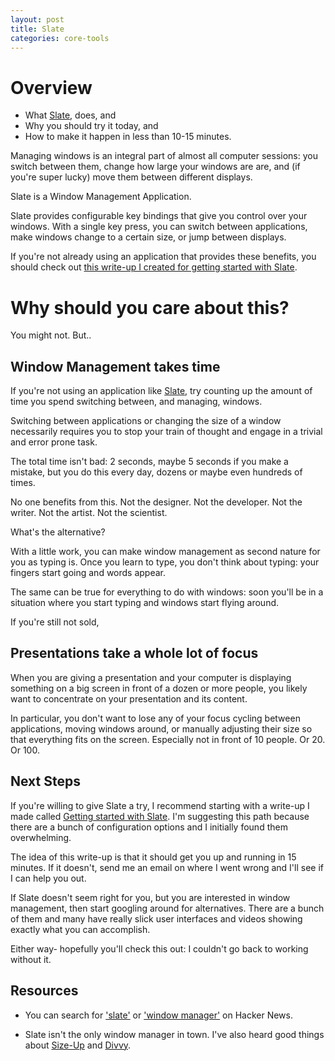 ```yaml
---
layout: post
title: Slate
categories: core-tools
---
```


# Overview

* What [Slate][slate], does, and
* Why you should try it today, and
* How to make it happen in less than 10-15 minutes.

Managing windows is an integral part of almost all computer sessions:
you switch between them, change how large your windows are are, and
(if you're super lucky) move them between different displays.

Slate is a Window Management Application.

Slate provides configurable key bindings that give you control over
your windows. With a single key press, you can switch between
applications, make windows change to a certain size, or jump between
displays.

If you're not already using an application that provides these
benefits, you should check out
[this write-up I created for getting started with Slate][getting-started-with-slate].

# Why should you care about this?

You might not. But..

## Window Management takes time

If you're not using an application like [Slate][slate], try counting
up the amount of time you spend switching between, and managing,
windows.

Switching between applications or changing the size of a window
necessarily requires you to stop your train of thought and engage in a
trivial and error prone task.

The total time isn't bad: 2 seconds, maybe 5 seconds if you make a
mistake, but you do this every day, dozens or maybe even hundreds of
times.

No one benefits from this. Not the designer. Not the developer. Not
the writer. Not the artist. Not the scientist.

What's the alternative?

With a little work, you can make window management as second nature
for you as typing is. Once you learn to type, you don't think about
typing: your fingers start going and words appear.

The same can be true for everything to do with windows: soon you'll be
in a situation where you start typing and windows start flying around.

If you're still not sold,

## Presentations take a whole lot of focus

When you are giving a presentation and your computer is displaying
something on a big screen in front of a dozen or more people, you
likely want to concentrate on your presentation and its content.

In particular, you don't want to lose any of your focus cycling
between applications, moving windows around, or manually adjusting
their size so that everything fits on the screen. Especially not in
front of 10 people. Or 20. Or 100.

## Next Steps

If you're willing to give Slate a try, I recommend starting with a
write-up I made called
[Getting started with Slate][getting-started-with-slate]. I'm
suggesting this path because there are a bunch of configuration
options and I initially found them overwhelming.

The idea of this write-up is that it should get you up and running in
15 minutes. If it doesn't, send me an email on where I went wrong and
I'll see if I can help you out.

If Slate doesn't seem right for you, but you are interested in window
management, then start googling around for alternatives. There are a
bunch of them and many have really slick user interfaces and videos
showing exactly what you can accomplish.

Either way- hopefully you'll check this out: I couldn't go back to
working without it.

## Resources

* You can search for
  ['slate'][ycombinator-search-slate] or
  ['window manager'][ycombinator-search-window-manager] on Hacker News.

* Slate isn't the only window manager in town. I've also heard good
  things about [Size-Up][sizeup] and [Divvy][divvy].

[slate]: https://github.com/jigish/slate
[divvy]: http://mizage.com/divvy/
[sizeup]: http://www.irradiatedsoftware.com/sizeup/
[ycombinator-search-slate]: https://www.google.com/search?q=site%3Anews.ycombinator.com+slate
[ycombinator-search-window-manager]: https://www.google.com/search?q=site%3Anews.ycombinator.com+window+manager
[getting-started-with-slate]: https://github.com/jedcn/getting-started-with-slate
